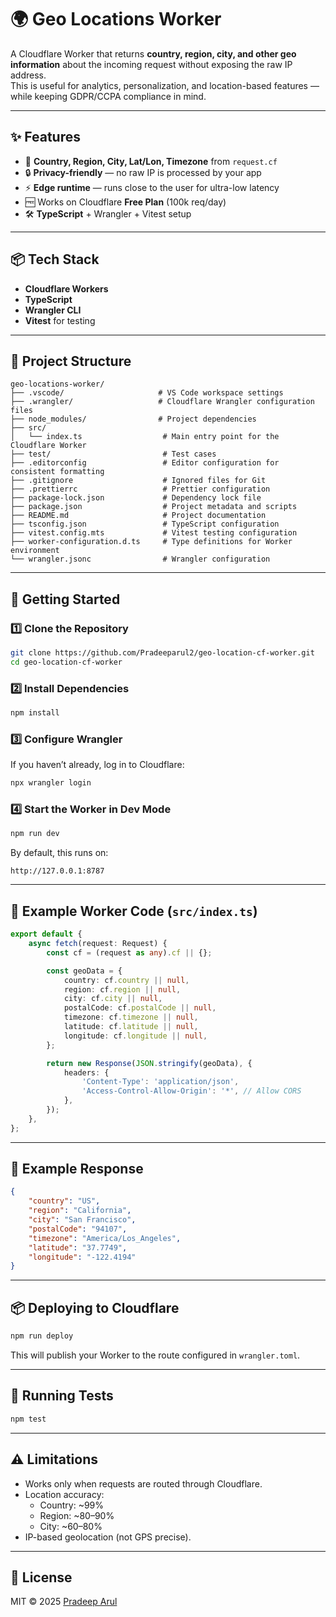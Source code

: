 # 🌍 Geo Locations Worker

A Cloudflare Worker that returns **country, region, city, and other geo information** about the incoming request without exposing the raw IP address.  
This is useful for analytics, personalization, and location-based features — while keeping GDPR/CCPA compliance in mind.

---

## ✨ Features

- 📍 **Country, Region, City, Lat/Lon, Timezone** from `request.cf`
- 🔒 **Privacy-friendly** — no raw IP is processed by your app
- ⚡ **Edge runtime** — runs close to the user for ultra-low latency
- 🆓 Works on Cloudflare **Free Plan** (100k req/day)
- 🛠 **TypeScript** + Wrangler + Vitest setup

---

## 📦 Tech Stack

- **Cloudflare Workers**
- **TypeScript**
- **Wrangler CLI**
- **Vitest** for testing

---

## 📂 Project Structure

```
geo-locations-worker/
├── .vscode/                     # VS Code workspace settings
├── .wrangler/                   # Cloudflare Wrangler configuration files
├── node_modules/                # Project dependencies
├── src/
│   └── index.ts                  # Main entry point for the Cloudflare Worker
├── test/                         # Test cases
├── .editorconfig                 # Editor configuration for consistent formatting
├── .gitignore                    # Ignored files for Git
├── .prettierrc                   # Prettier configuration
├── package-lock.json             # Dependency lock file
├── package.json                  # Project metadata and scripts
├── README.md                     # Project documentation
├── tsconfig.json                 # TypeScript configuration
├── vitest.config.mts             # Vitest testing configuration
├── worker-configuration.d.ts     # Type definitions for Worker environment
└── wrangler.jsonc                # Wrangler configuration
```

---

## 🚀 Getting Started

### 1️⃣ Clone the Repository

```bash
git clone https://github.com/Pradeeparul2/geo-location-cf-worker.git
cd geo-location-cf-worker
```

### 2️⃣ Install Dependencies

```bash
npm install
```

### 3️⃣ Configure Wrangler

If you haven’t already, log in to Cloudflare:

```bash
npx wrangler login
```

### 4️⃣ Start the Worker in Dev Mode

```bash
npm run dev
```

By default, this runs on:

```
http://127.0.0.1:8787
```

---

## 📜 Example Worker Code (`src/index.ts`)

```ts
export default {
	async fetch(request: Request) {
		const cf = (request as any).cf || {};

		const geoData = {
			country: cf.country || null,
			region: cf.region || null,
			city: cf.city || null,
			postalCode: cf.postalCode || null,
			timezone: cf.timezone || null,
			latitude: cf.latitude || null,
			longitude: cf.longitude || null,
		};

		return new Response(JSON.stringify(geoData), {
			headers: {
				'Content-Type': 'application/json',
				'Access-Control-Allow-Origin': '*', // Allow CORS
			},
		});
	},
};
```

---

## 📡 Example Response

```json
{
	"country": "US",
	"region": "California",
	"city": "San Francisco",
	"postalCode": "94107",
	"timezone": "America/Los_Angeles",
	"latitude": "37.7749",
	"longitude": "-122.4194"
}
```

---

## 📦 Deploying to Cloudflare

```bash
npm run deploy
```

This will publish your Worker to the route configured in `wrangler.toml`.

---

## 🧪 Running Tests

```bash
npm test
```

---

## ⚠️ Limitations

- Works only when requests are routed through Cloudflare.
- Location accuracy:
  - Country: ~99%
  - Region: ~80–90%
  - City: ~60–80%
- IP-based geolocation (not GPS precise).

---

## 📄 License

MIT © 2025 [Pradeep Arul](https://github.com/Pradeeparul2)
